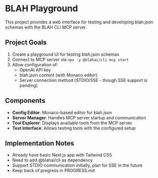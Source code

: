 # BLAH Playground

This project provides a web interface for testing and developing blah.json schemas with the BLAH CLI MCP server.

## Project Goals

1. Create a playground UI for testing blah.json schemas
2. Connect to MCP server via `npx -y @blahai/cli mcp start` 
3. Allow configuration of:
   - OpenAI API key
   - blah.json content (with Monaco editor)
   - Server connection method (STDIO/SSE - though SSE support is pending)

## Components

- **Config Editor**: Monaco-based editor for blah.json
- **Server Manager**: Handles MCP server startup and communication
- **Tool Explorer**: Displays available tools from the MCP server
- **Test Interface**: Allows testing tools with the configured setup

## Implementation Notes

- Already have basic Next.js app with Tailwind CSS
- Need to add @blahai/cli as dependency
- Support STDIO communication initially, plan for SSE in the future
- Keep track of progress in PROGRESS.md